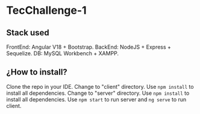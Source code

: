 # TecChallenge-1

## Stack used
FrontEnd: Angular V18 + Bootstrap.
BackEnd: NodeJS + Express + Sequelize.
DB: MySQL Workbench + XAMPP.

## ¿How to install?
Clone the repo in your IDE.
Change to "client" directory.
Use `npm install` to install all dependencies.
Change to "server" directory.
Use `npm install` to install all dependencies.
Use `npm start` to run server and `ng serve` to run client.
